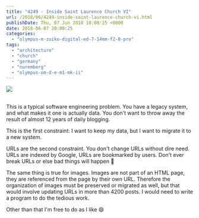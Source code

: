 ```yaml
---
title: "4249 - Inside Saint Laurence Church VI"
url: /2018/06/4249-inside-saint-laurence-church-vi.html
publishDate: Thu, 07 Jun 2018 18:00:25 +0000
date: 2018-06-07 20:00:25
categories: 
  - "olympus-m-zuiko-digital-ed-7-14mm-f2-8-pro"
tags: 
  - "architecture"
  - "church"
  - "germany"
  - "nuremberg"
  - "olympus-om-d-e-m1-mk-ii"
---
```

<div class="container">
<div class="center"><a target="_blank" href="https://d25zfm9zpd7gm5.cloudfront.net/1200x1200/2017/20170620_131402_lr.jpg"><img class="webfeedsFeaturedVisual" src="https://d25zfm9zpd7gm5.cloudfront.net/0600x0600/2017/20170620_131402_lr.jpg" /></a></div>
</div>
<br />

This is a typical software engineering problem. You have a legacy system, and what makes it one is actually data. You don't want to throw away the result of almost 12 years of daily blogging. 

This is the first constraint: I want to keep my data, but I want to migrate it to a new system.

URLs are the second constraint. You don't change URLs without dire need. URLs are indexed by Google, URLs are bookmarked by users. Don't ever break URLs or else bad things will happen 🙂

The same thing is true for images. Images are not part of an HTML page, they are referenced from the page by their own URL. Therefore the organization of images must be preserved or migrated as well, but that would involve updating URLs in more than 4200 posts. I would need to write a program to do the tedious work.

Other than that I'm free to do as I like 😄
